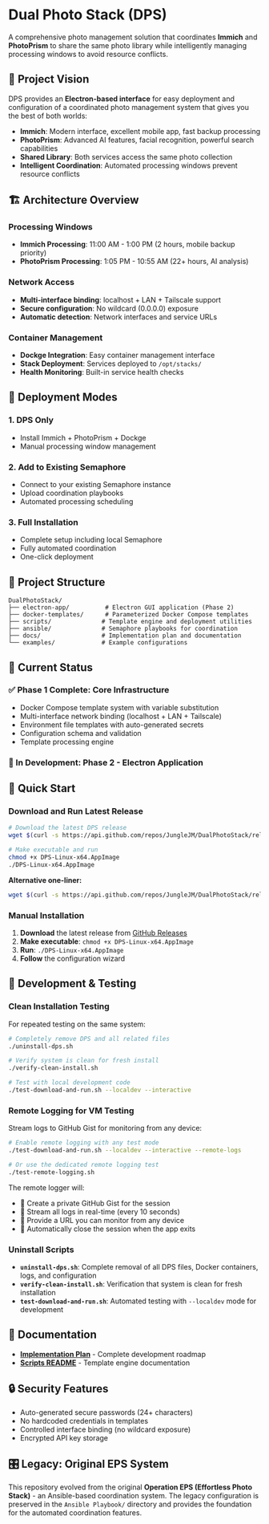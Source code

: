 # Dual Photo Stack (DPS)

A comprehensive photo management solution that coordinates **Immich** and **PhotoPrism** to share the same photo library while intelligently managing processing windows to avoid resource conflicts.

## 🎯 Project Vision

DPS provides an **Electron-based interface** for easy deployment and configuration of a coordinated photo management system that gives you the best of both worlds:

- **Immich**: Modern interface, excellent mobile app, fast backup processing
- **PhotoPrism**: Advanced AI features, facial recognition, powerful search capabilities
- **Shared Library**: Both services access the same photo collection
- **Intelligent Coordination**: Automated processing windows prevent resource conflicts

## 🏗️ Architecture Overview

### Processing Windows
- **Immich Processing**: 11:00 AM - 1:00 PM (2 hours, mobile backup priority)
- **PhotoPrism Processing**: 1:05 PM - 10:55 AM (22+ hours, AI analysis)

### Network Access
- **Multi-interface binding**: localhost + LAN + Tailscale support
- **Secure configuration**: No wildcard (0.0.0.0) exposure
- **Automatic detection**: Network interfaces and service URLs

### Container Management
- **Dockge Integration**: Easy container management interface
- **Stack Deployment**: Services deployed to `/opt/stacks/`
- **Health Monitoring**: Built-in service health checks

## 🚀 Deployment Modes

### 1. DPS Only
- Install Immich + PhotoPrism + Dockge
- Manual processing window management

### 2. Add to Existing Semaphore
- Connect to your existing Semaphore instance
- Upload coordination playbooks
- Automated processing scheduling

### 3. Full Installation
- Complete setup including local Semaphore
- Fully automated coordination
- One-click deployment

## 📁 Project Structure

```
DualPhotoStack/
├── electron-app/          # Electron GUI application (Phase 2)
├── docker-templates/      # Parameterized Docker Compose templates
├── scripts/              # Template engine and deployment utilities
├── ansible/              # Semaphore playbooks for coordination
├── docs/                 # Implementation plan and documentation
└── examples/             # Example configurations
```

## 🔧 Current Status

### ✅ Phase 1 Complete: Core Infrastructure
- Docker Compose template system with variable substitution
- Multi-interface network binding (localhost + LAN + Tailscale)
- Environment file templates with auto-generated secrets
- Configuration schema and validation
- Template processing engine

### 🚧 In Development: Phase 2 - Electron Application

## 🚀 Quick Start

### Download and Run Latest Release

```bash
# Download the latest DPS release
wget $(curl -s https://api.github.com/repos/JungleJM/DualPhotoStack/releases/latest | grep -o "https://.*DPS-Linux-x64\.AppImage")

# Make executable and run
chmod +x DPS-Linux-x64.AppImage
./DPS-Linux-x64.AppImage
```

**Alternative one-liner:**
```bash
wget $(curl -s https://api.github.com/repos/JungleJM/DualPhotoStack/releases/latest | grep -o "https://.*DPS-Linux-x64\.AppImage") && chmod +x DPS-Linux-x64.AppImage && ./DPS-Linux-x64.AppImage
```

### Manual Installation
1. **Download** the latest release from [GitHub Releases](https://github.com/JungleJM/DualPhotoStack/releases/latest)
2. **Make executable**: `chmod +x DPS-Linux-x64.AppImage`  
3. **Run**: `./DPS-Linux-x64.AppImage`
4. **Follow** the configuration wizard

## 🧪 Development & Testing

### Clean Installation Testing
For repeated testing on the same system:

```bash
# Completely remove DPS and all related files
./uninstall-dps.sh

# Verify system is clean for fresh install
./verify-clean-install.sh

# Test with local development code
./test-download-and-run.sh --localdev --interactive
```

### Remote Logging for VM Testing
Stream logs to GitHub Gist for monitoring from any device:

```bash
# Enable remote logging with any test mode
./test-download-and-run.sh --localdev --interactive --remote-logs

# Or use the dedicated remote logging test
./test-remote-logging.sh
```

The remote logger will:
- 📡 Create a private GitHub Gist for the session
- 🔄 Stream all logs in real-time (every 10 seconds)
- 📱 Provide a URL you can monitor from any device
- 🧹 Automatically close the session when the app exits

### Uninstall Scripts
- **`uninstall-dps.sh`**: Complete removal of all DPS files, Docker containers, logs, and configuration
- **`verify-clean-install.sh`**: Verification that system is clean for fresh installation
- **`test-download-and-run.sh`**: Automated testing with `--localdev` mode for development

## 📖 Documentation

- **[Implementation Plan](Docs/IMPLEMENTATION_PLAN.md)** - Complete development roadmap
- **[Scripts README](scripts/README.md)** - Template engine documentation

## 🔒 Security Features

- Auto-generated secure passwords (24+ characters)
- No hardcoded credentials in templates
- Controlled interface binding (no wildcard exposure)
- Encrypted API key storage

## 🎛️ Legacy: Original EPS System

This repository evolved from the original **Operation EPS (Effortless Photo Stack)** - an Ansible-based coordination system. The legacy configuration is preserved in the `Ansible Playbook/` directory and provides the foundation for the automated coordination features.

